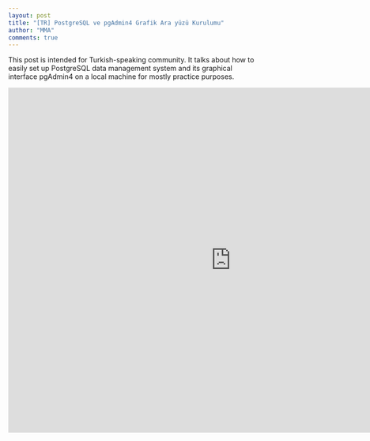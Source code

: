 ```yaml
---
layout: post
title: "[TR] PostgreSQL ve pgAdmin4 Grafik Ara yüzü Kurulumu"
author: "MMA"
comments: true
---
```


This post is intended for Turkish-speaking community. It talks about how to easily set up PostgreSQL data management system and its graphical interface pgAdmin4 on a local machine for mostly practice purposes.

<embed src="https://mmuratarat.github.io/files/PostgreSQL_pgAdmin4_Setup.pdf" width="900" height="700" frameborder="0" allowfullscreen>
